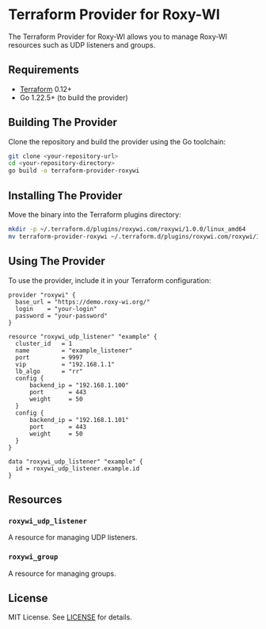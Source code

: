 
# Terraform Provider for Roxy-WI

The Terraform Provider for Roxy-WI allows you to manage Roxy-WI resources such as UDP listeners and groups.

## Requirements

- [Terraform](https://www.terraform.io/downloads.html) 0.12+
- Go 1.22.5+ (to build the provider)

## Building The Provider

Clone the repository and build the provider using the Go toolchain:

```sh
git clone <your-repository-url>
cd <your-repository-directory>
go build -o terraform-provider-roxywi
```

## Installing The Provider

Move the binary into the Terraform plugins directory:

```sh
mkdir -p ~/.terraform.d/plugins/roxywi.com/roxywi/1.0.0/linux_amd64
mv terraform-provider-roxywi ~/.terraform.d/plugins/roxywi.com/roxywi/1.0.0/linux_amd64
```

## Using The Provider

To use the provider, include it in your Terraform configuration:

```hcl
provider "roxywi" {
  base_url = "https://demo.roxy-wi.org/"
  login    = "your-login"
  password = "your-password"
}

resource "roxywi_udp_listener" "example" {
  cluster_id   = 1
  name         = "example_listener"
  port         = 9997
  vip          = "192.168.1.1"
  lb_algo      = "rr"
  config {
      backend_ip = "192.168.1.100"
      port       = 443
      weight     = 50
  }
  config {
      backend_ip = "192.168.1.101"
      port       = 443
      weight     = 50
  }
}

data "roxywi_udp_listener" "example" {
  id = roxywi_udp_listener.example.id
}
```

## Resources

### `roxywi_udp_listener`

A resource for managing UDP listeners.

### `roxywi_group`

A resource for managing groups.


## License

MIT License. See [LICENSE](./LICENSE) for details.

